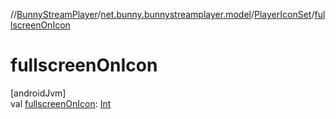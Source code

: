//[BunnyStreamPlayer](../../../index.md)/[net.bunny.bunnystreamplayer.model](../index.md)/[PlayerIconSet](index.md)/[fullscreenOnIcon](fullscreen-on-icon.md)

# fullscreenOnIcon

[androidJvm]\
val [fullscreenOnIcon](fullscreen-on-icon.md): [Int](https://kotlinlang.org/api/core/kotlin-stdlib/kotlin/-int/index.html)